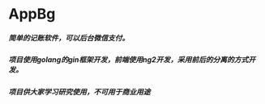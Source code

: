# AppBg

 ##### 简单的记账软件，可以后台微信支付。
 ##### 项目使用golang的gin框架开发，前端使用ng2开发，采用前后的分离的方式开发。
 ##### 项目供大家学习研究使用，不可用于商业用途